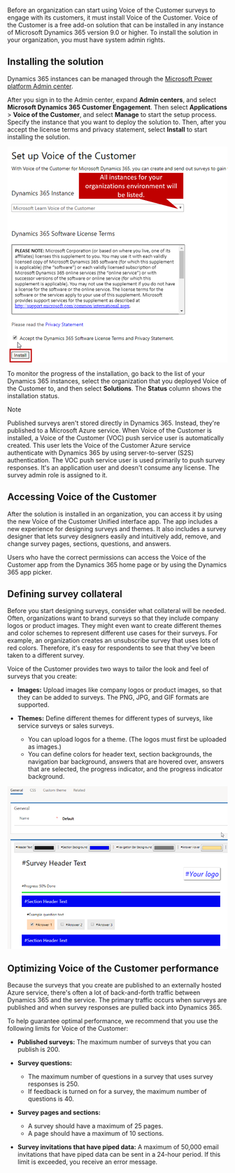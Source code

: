 Before an organization can start using Voice of the Customer surveys to engage with its customers, it must install Voice of the Customer. Voice of the Customer is a free add-on solution that can be installed in any instance of Microsoft Dynamics 365 version 9.0 or higher. To install the solution in your organization, you must have system admin rights.

## Installing the solution

Dynamics 365 instances can be managed through the [Microsoft Power platform Admin center](https://admin.powerplatform.microsoft.com).

After you sign in to the Admin center, expand **Admin centers**, and select **Microsoft Dynamics 365 Customer Engagement**. Then select **Applications** \> **Voice of the Customer**, and select **Manage** to start the setup process. Specify the instance that you want to deploy the solution to. Then, after you accept the license terms and privacy statement, select **Install** to start installing the solution.

![Set up Voice of the Customer page](../media/DS-unit2-1.png)

To monitor the progress of the installation, go back to the list of your Dynamics 365 instances, select the organization that you deployed Voice of the Customer to, and then select **Solutions**. The **Status** column shows the installation status.

> [!NOTE] 
> Published surveys aren't stored directly in Dynamics 365. Instead, they're published to a Microsoft Azure service. When Voice of the Customer is installed, a Voice of the Customer (VOC) push service user is automatically created. This user lets the Voice of the Customer Azure service authenticate with Dynamics 365 by using server-to-server (S2S) authentication. The VOC push service user is used primarily to push survey responses. It's an application user and doesn't consume any license. The survey admin role is assigned to it.

## Accessing Voice of the Customer

After the solution is installed in an organization, you can access it by using the new Voice of the Customer Unified interface app. The app includes a new experience for designing surveys and themes. It also includes a survey designer that lets survey designers easily and intuitively add, remove, and change survey pages, sections, questions, and answers.

Users who have the correct permissions can access the Voice of the Customer app from the Dynamics 365 home page or by using the Dynamics 365 app picker.

## Defining survey collateral

Before you start designing surveys, consider what collateral will be needed. Often, organizations want to brand surveys so that they include company logos or product images. They might even want to create different themes and color schemes to represent different use cases for their surveys. For example, an organization creates an unsubscribe survey that uses lots of red colors. Therefore, it's easy for respondents to see that they've been taken to a different survey.

Voice of the Customer provides two ways to tailor the look and feel of surveys that you create:

- **Images:** Upload images like company logos or product images, so that they can be added to surveys. The PNG, JPG, and GIF formats are supported.
- **Themes:** Define different themes for different types of surveys, like service surveys or sales surveys.

    - You can upload logos for a theme. (The logos must first be uploaded as images.)
    - You can define colors for header text, section backgrounds, the navigation bar background, answers that are hovered over, answers that are selected, the progress indicator, and the progress indicator background.

![Survey theme](../media/DS-unit2-2.png)

## Optimizing Voice of the Customer performance

Because the surveys that you create are published to an externally hosted Azure service, there's often a lot of back-and-forth traffic between Dynamics 365 and the service. The primary traffic occurs when surveys are published and when survey responses are pulled back into Dynamics 365.

To help guarantee optimal performance, we recommend that you use the following limits for Voice of the Customer:

- **Published surveys:** The maximum number of surveys that you can publish is 200.
- **Survey questions:**

    - The maximum number of questions in a survey that uses survey responses is 250.
    - If feedback is turned on for a survey, the maximum number of questions is 40.

- **Survey pages and sections:**

    - A survey should have a maximum of 25 pages.
    - A page should have a maximum of 10 sections.

- **Survey invitations that have piped data:** A maximum of 50,000 email invitations that have piped data can be sent in a 24-hour period. If this limit is exceeded, you receive an error message.
